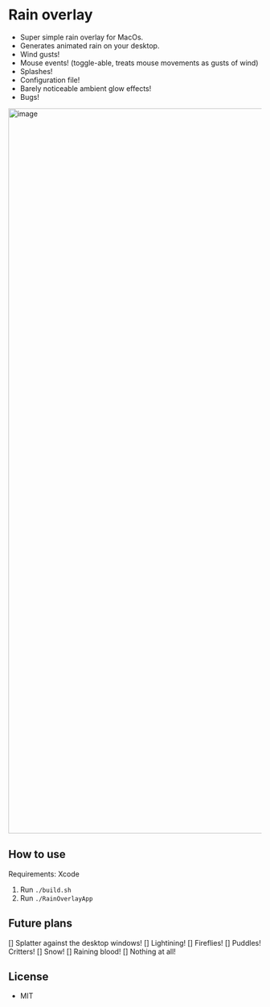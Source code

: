 # Rain overlay

* Super simple rain overlay for MacOs.
* Generates animated rain on your desktop.
* Wind gusts!
* Mouse events! (toggle-able, treats mouse movements as gusts of wind)
* Splashes!
* Configuration file!
* Barely noticeable ambient glow effects!
* Bugs!

<img width="1440" alt="image" src="https://github.com/user-attachments/assets/43b8ac8d-7bdd-419d-843c-50660460f2d6" />



## How to use
Requirements: Xcode
1. Run `./build.sh`
2. Run `./RainOverlayApp`

## Future plans
[] Splatter against the desktop windows!
[] Lightining!
[] Fireflies!
[] Puddles! Critters!
[] Snow!
[] Raining blood!
[] Nothing at all!

## License
* MIT
